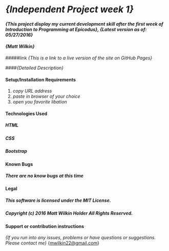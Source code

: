 # _{Independent Project week 1}_

#### _{This project display my current development skill after the first week of Introduction to Programming at Epicodus}, {Latest version as of: 05/27/2016}_

#### _**{Matt Wilkin}**_

#####link _{This is a link to a live version of the site on GitHub Pages}_

####_{Detailed Description}_

#### Setup/Installation Requirements

1. _copy URL address_
2. _paste in browser of your choice_
3. _open you favorite libation_

#### Technologies Used

##### HTML

##### CSS

##### Bootstrap

#### Known Bugs

##### _There are no know bugs at this time_

#### Legal

##### This software is licensed under the MIT License.

##### Copyright (c) 2016 Matt Wilkin Holder All Rights Reserved.

#### Support or contribution instructions

_{If you run into any issues, problems or have questions or suggestions. Please contact me}_
{mwilkin22@gmail.com}
